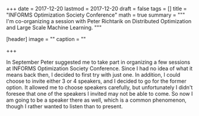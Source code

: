 +++
date = 2017-12-20
lastmod = 2017-12-20
draft = false
tags = []
title = "INFORMS Optimization Society Conference"
math = true
summary = """
I'm co-organizing a session with Peter Richtarik on Distributed Optimization and Large Scale Machine Learning.
"""

[header]
image = ""
caption = ""

+++

In September Peter suggested me to take part in organizing a few sessions at INFORMS Optimization Society Conference. Since I had no idea of what it means back then, I decided to first try with just one. In addition, I could choose to invite either 3 or 4 speakers, and I decided to go for the former option. It allowed me to choose speakers carefully, but unfortunately I didn't foresee that one of the speakers I invited may not be able to come. So now I am going to be a speaker there as well, which is a common phenomenon, though I rather wanted to listen than to present.